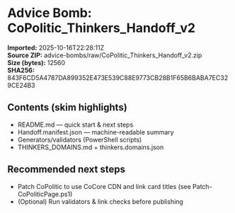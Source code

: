 # Advice Bomb: CoPolitic_Thinkers_Handoff_v2

**Imported:** 2025-10-16T22:28:11Z  
**Source ZIP:** advice-bombs/raw/CoPolitic_Thinkers_Handoff_v2.zip  
**Size (bytes):** 12560  
**SHA256:** 843F6CD5A4787DA899352E473E539C88E9773CB28B1F65B6BABA7EC329CE24B3

## Contents (skim highlights)
- README.md — quick start & next steps
- Handoff.manifest.json — machine-readable summary
- Generators/validators (PowerShell scripts)
- THINKERS_DOMAINS.md + thinkers.domains.json

## Recommended next steps
- Patch CoPolitic to use CoCore CDN and link card titles (see Patch-CoPoliticPage.ps1)
- (Optional) Run validators & link checks before publishing


